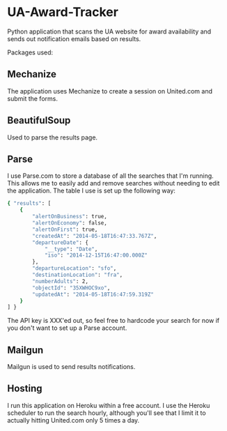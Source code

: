 UA-Award-Tracker
================

Python application that scans the UA website for award availability and sends out notification emails based on results.

Packages used:

Mechanize
---------
The application uses Mechanize to create a session on United.com and submit the forms.

BeautifulSoup
-------------
Used to parse the results page.

Parse
-----
I use Parse.com to store a database of all the searches that I'm running. This allows me to easily add and remove searches without needing to edit the application. The table I use is set up the following way:

```sh
{ "results": [
	{
        "alertOnBusiness": true,
        "alertOnEconomy": false,
        "alertOnFirst": true,
        "createdAt": "2014-05-18T16:47:33.767Z",
        "departureDate": {
            "__type": "Date",
            "iso": "2014-12-15T16:47:00.000Z"
        },
        "departureLocation": "sfo",
        "destinationLocation": "fra",
        "numberAdults": 2,
        "objectId": "35XWHOC9xo",
        "updatedAt": "2014-05-18T16:47:59.319Z"
    }
] }
```
The API key is XXX'ed out, so feel free to hardcode your search for now if you don't want to set up a Parse account.


Mailgun
-------
Mailgun is used to send results notifications.


Hosting
-------
I run this application on Heroku within a free account. I use the Heroku scheduler to run the search hourly, although you'll see that I limit it to actually hitting United.com only 5 times a day.
